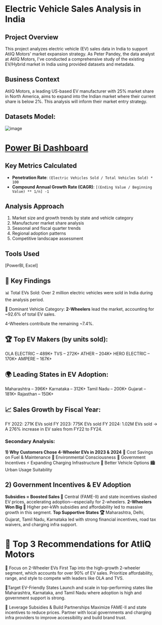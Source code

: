# Electric Vehicle Sales Analysis in India

## Project Overview
This project analyzes electric vehicle (EV) sales data in India to support AtilQ Motors' market expansion strategy. As Peter Pandey, the data analyst at AtilQ Motors, I've conducted a comprehensive study of the existing EV/Hybrid market in India using provided datasets and metadata.

## Business Context
AtilQ Motors, a leading US-based EV manufacturer with 25% market share in North America, aims to expand into the Indian market where their current share is below 2%. This analysis will inform their market entry strategy.

## Datasets Model: 
![image](https://github.com/user-attachments/assets/d422827a-a127-427a-9365-9033a62085a3)

# [Power Bi Dashboard](https://app.powerbi.com/view?r=eyJrIjoiMWVlZjZhOWUtZWIyMS00YTdkLWEzMDEtNDFhYzZlZmMyODY1IiwidCI6ImM2ZTU0OWIzLTVmNDUtNDAzMi1hYWU5LWQ0MjQ0ZGM1YjJjNCJ9)

## Key Metrics Calculated
- **Penetration Rate**: `(Electric Vehicles Sold / Total Vehicles Sold) * 100`
- **Compound Annual Growth Rate (CAGR)**: `[(Ending Value / Beginning Value) ** 1/n] -1`

## Analysis Approach
1. Market size and growth trends by state and vehicle category
2. Manufacturer market share analysis
3. Seasonal and fiscal quarter trends
4. Regional adoption patterns
5. Competitive landscape assessment

## Tools Used
[PowerBI, Excel]

## 🔑 Key Findings
📊 Total EVs Sold: Over 2 million electric vehicles were sold in India during the analysis period.

🛵 Dominant Vehicle Category: **2-Wheelers** lead the market, accounting for ~92.6% of total EV sales.

4-Wheelers contribute the remaining ~7.4%.

## 🏆 Top EV Makers (by units sold):
OLA ELECTRIC – 489K+
TVS – 272K+
ATHER – 204K+
HERO ELECTRIC – 170K+
AMPERE – 167K+

## 🌍 Leading States in EV Adoption:
Maharashtra – 396K+
Karnataka – 312K+
Tamil Nadu – 200K+
Gujarat – 181K+
Rajasthan – 150K+

## 📈 Sales Growth by Fiscal Year:
FY 2022: 271K EVs sold
FY 2023: 775K EVs sold
FY 2024: 1.02M EVs sold
→ A 276% increase in EV sales from FY22 to FY24.

### Secondary Analysis:
**1)  Why Customers Chose 4-Wheeler EVs in 2023 & 2024**
💸 Cost Savings on Fuel & Maintenance
🌿 Environmental Consciousness
🎁 Government Incentives
⚡ Expanding Charging Infrastructure
🚗 Better Vehicle Options
🏙️ Urban Usage Suitability

## 2) Government Incentives & EV Adoption
**Subsidies = Boosted Sales 💸**
Central (FAME-II) and state incentives slashed EV prices, accelerating adoption—especially for 2-wheelers.
**2-Wheelers Won Big 🛵**
Higher per-kWh subsidies and affordability led to massive growth in this segment.
**Top Supportive States 🏆**
Maharashtra, Delhi, Gujarat, Tamil Nadu, Karnataka led with strong financial incentives, road tax waivers, and charging infra support.

# 🚀 Top 3 Recommendations for AtliQ Motors
🔋 Focus on 2-Wheeler EVs First
Tap into the high-growth 2-wheeler segment, which accounts for over 90% of EV sales. Prioritize affordability, range, and style to compete with leaders like OLA and TVS.

📍Target EV-Friendly States
Launch and scale in top-performing states like Maharashtra, Karnataka, and Tamil Nadu where adoption is high and government support is strong.

🤝 Leverage Subsidies & Build Partnerships
Maximize FAME-II and state incentives to reduce prices. Partner with local governments and charging infra providers to improve accessibility and build brand trust.
